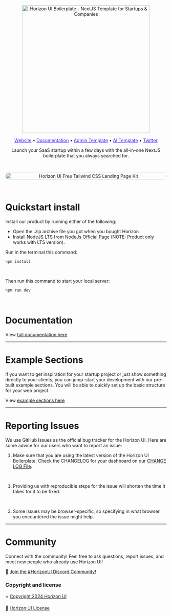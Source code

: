 &nbsp;
<p align="center">
  <a href="https://horizon-ui.com/boilerplate" target="_blank">
    <img src="https://i.ibb.co/LYGWM0W/top-boilerplate-readme.png" alt="Horizon UI Boilerplate - NextJS Template for Startups & Companies" width="400px" max-width="400px">
  </a>
</p>

<p align="center">
    <a style="color: #4318FF;" target="_blank" href="https://horizon-ui.com/boilerplate">Website</a> •
    <a style="color: #4318FF;" target="_blank" href="https://horizon-ui.com/docs-boilerplate/">Documentation</a> •
    <a style="color: #4318FF;" target="_blank" href="https://horizon-ui.com/pro">Admin Template</a> •
    <a style="color: #4318FF;" target="_blank" href="https://horizon-ui.com/ai-template">AI Template</a> •
    <a style="color: #4318FF;" target="_blank" href="https://twitter.com/horizon_ui">Twitter</a>
<p align="center" style="max-width: 500px; margin: auto;">
  Launch your SaaS startup within a few days with the all-in-one NextJS boilerplate that you always searched for.

</p>

&nbsp;

<p align="center" style="width: 100%;">
<a style="display:flex; justify-content: center; width: 100%;" href="https://horizon-ui.com/boilerplate" target="_blank"><img style="border-radius: 10px; width: 100%;" src="https://i.ibb.co/G0xrhsk/horizon-boilerplate-image-readme.png" alt="Horizon UI Free Tailwind CSS Landing Page Kit" /></a>
</p>


&nbsp;

# Quickstart install

Install our product by running either of the following:

- Open the .zip archive file you got when you bought Horizon
&nbsp;
- Install NodeJS LTS from [NodeJs Official Page](https://nodejs.org/en/) (NOTE: Product only works with LTS version).
&nbsp;

Run in the terminal this command:

```
npm install
```

<br />

Then run this command to start your local server:

```
npm run dev
```
&nbsp;

# Documentation

View <a href="https://horizon-ui.com/docs-boilerplate/" target="_blank">full documentation here</a>


---

# Example Sections

If you want to get inspiration for your startup project or just show something directly to your clients, you can jump-start your development with our pre-built example sections. You will be able to quickly set up the basic structure for your web project.

 View <a href="https://horizon-ui.com/boilerplate#pages" target="_blank">example sections here</a>



---

# Reporting Issues

We use GitHub Issues as the official bug tracker for the Horizon UI. Here are
some advice for our users who want to report an issue:

1. Make sure that you are using the latest version of the Horizon UI Boilerplate. Check the CHANGELOG for your dashboard on our [CHANGE LOG File](https://github.com/horizon-ui/boilerplate-issues/blob/main/CHANGELOG.md).
<br />

1. Providing us with reproducible steps for the issue will shorten the time it takes for it to be fixed.
<br />


3. Some issues may be browser-specific, so specifying in what browser you encountered the issue might help.

---

# Community

Connect with the community! Feel free to ask questions, report issues, and meet new people who already use Horizon UI!

💬 [Join the #HorizonUI Discord Community!](https://discord.gg/f6tEKFBd4m)


### Copyright and license

⭐️ [Copyright 2024 Horizon UI](https://www.horizon-ui.com/?ref=readme-horizon)

📄 [Horizon UI License](https://horizon-ui.notion.site/End-User-License-Agreement-8fb09441ea8c4c08b60c37996195a6d5)
